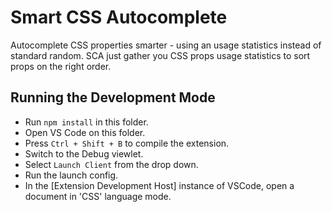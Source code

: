 # Smart CSS Autocomplete

Autocomplete CSS properties smarter - using an usage statistics instead of standard random. SCA just gather you CSS props usage statistics to sort props on the right order.

## Running the Development Mode

- Run `npm install` in this folder.
- Open VS Code on this folder.
- Press `Ctrl + Shift + B` to compile the extension.
- Switch to the Debug viewlet.
- Select `Launch Client` from the drop down.
- Run the launch config.
- In the [Extension Development Host] instance of VSCode, open a document in 'CSS' language mode.
